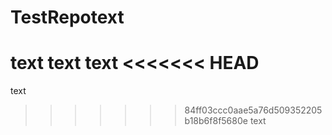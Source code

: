 # TestRepotext
text
text
text
<<<<<<< HEAD
=======
text
>>>>>>> 84ff03ccc0aae5a76d509352205b18b6f8f5680e
text
